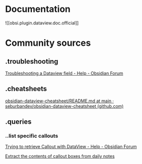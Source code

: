 
# Documentation
![[obsi.plugin.dataview.doc.official]]



# Community sources
## .troubleshooting
[Troubleshooting a Dataview field - Help - Obsidian Forum](https://forum.obsidian.md/t/troubleshooting-a-dataview-field/41162/3)

## .cheatsheets
[obsidian-dataview-cheatsheet/README.md at main · seburbandev/obsidian-dataview-cheatsheet (github.com)](https://github.com/seburbandev/obsidian-dataview-cheatsheet/blob/main/README.md)

## .queries
### ..list specific callouts
[Trying to retrieve Callout with DataView - Help - Obsidian Forum](https://forum.obsidian.md/t/trying-to-retrieve-callout-with-dataview/40312/15)

[Extract the contents of callout boxes from daily notes](https://share.note.sx/1f2nsian)
